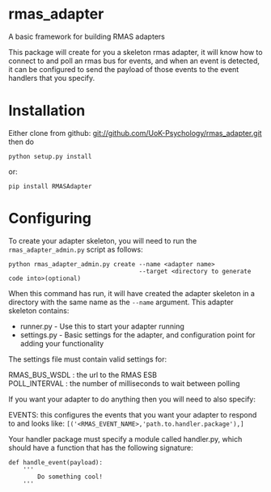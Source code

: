 rmas_adapter
============

A basic framework for building RMAS adapters

This package will create for you a skeleton rmas adapter, it will know how to connect to
and poll an rmas bus for events, and when an event is detected, it can be configured to
send the payload of those events to the event handlers that you specify.

Installation
============

Either clone from github: [git://github.com/UoK-Psychology/rmas_adapter.git](git://github.com/UoK-Psychology/rmas_adapter.git) then do 

`python setup.py install`

or:

`pip install RMASAdapter`

Configuring
===========

To create your adapter skeleton, you will need to run the `rmas_adapter_admin.py` script
as follows:

```
python rmas_adapter_admin.py create --name <adapter name> 
									--target <directory to generate code into>(optional)
```


When this command has run, it will have created the adapter skeleton in a directory with the
same name as the `--name` argument. This adapter skeleton contains:

* runner.py - Use this to start your adapter running
* settings.py - Basic settings for the adapter, and configuration point for adding your functionality

The settings file must contain valid settings for:

RMAS\_BUS\_WSDL : the url to the RMAS ESB  
POLL\_INTERVAL : the number of milliseconds to wait between polling

If you want your adapter to do anything then you will need to also specify:

EVENTS: this configures the events that you want your adapter to respond to and  looks like:
`[('<RMAS_EVENT_NAME>,'path.to.handler.package'),]`

Your handler package must specify a module called handler.py, which should have a function that has
the following signature:

```
def handle_event(payload):
	'''
		Do something cool!
	'''
```